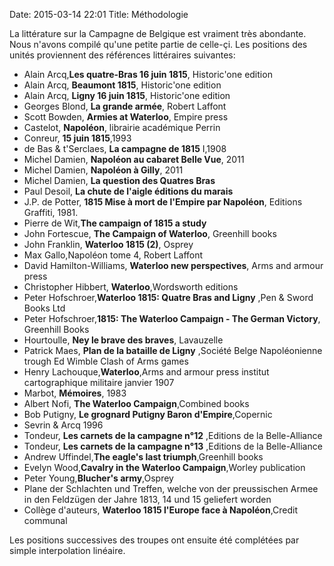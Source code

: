 Date: 2015-03-14 22:01
Title: Méthodologie

La littérature sur la Campagne de Belgique est vraiment très abondante. 
Nous n'avons compilé qu'une petite partie de celle-çi.
Les positions des unités proviennent des références littéraires  suivantes:

* Alain Arcq,**Les quatre-Bras 16 juin 1815**, Historic'one edition
* Alain Arcq, **Beaumont 1815**, Historic'one edition
* Alain Arcq, **Ligny 16 juin 1815**, Historic'one edition
* Georges Blond, **La grande armée**, Robert Laffont
* Scott Bowden, **Armies at Waterloo**, Empire press
* Castelot, **Napoléon**, librairie académique Perrin
* Conreur, **15 juin 1815**,1993
* de Bas & t'Serclaes, **La campagne de 1815** I,1908
* Michel Damien, **Napoléon au cabaret Belle Vue**, 2011
* Michel Damien, **Napoléon à Gilly**, 2011
* Michel Damien, **La question des Quatres Bras**
* Paul Desoil, **La chute de l'aigle éditions du marais**
* J.P. de Potter, **1815 Mise à mort de l'Empire par Napoléon**, Editions Graffiti, 1981.
* Pierre de Wit,**The campaign of 1815 a study**
* John Fortescue, **The Campaign of Waterloo**, Greenhill books
* John Franklin, **Waterloo 1815 (2)**, Osprey
* Max Gallo,Napoléon tome 4, Robert Laffont
* David Hamilton-Williams, **Waterloo new perspectives**, Arms and armour press
* Christopher Hibbert, **Waterloo**,Wordsworth editions
* Peter Hofschroer,**Waterloo 1815: Quatre Bras and Ligny** ,Pen & Sword Books Ltd
* Peter Hofschroer,**1815: The Waterloo Campaign - The German Victory**,  Greenhill Books
* Hourtoulle, **Ney le brave des braves**, Lavauzelle
* Patrick Maes, **Plan de la bataille de Ligny** ,Société Belge Napoléonienne trough Ed Wimble Clash of Arms games
* Henry Lachouque,**Waterloo**,Arms and armour press
institut cartographique militaire janvier 1907
* Marbot, **Mémoires**, 1983
* Albert Nofi, **The Waterloo Campaign**,Combined books
* Bob Putigny, **Le grognard Putigny Baron d'Empire**,Copernic
* Sevrin & Arcq 1996
* Tondeur, **Les carnets de la campagne n°12** ,Editions de la Belle-Alliance
* Tondeur, **Les carnets de la campagne n°13** ,Editions de la Belle-Alliance
* Andrew Uffindel,**The eagle's last triumph**,Greenhill books
* Evelyn Wood,**Cavalry in the Waterloo Campaign**,Worley publication
* Peter Young,**Blucher's army**,Osprey
* Plane der Schlachten und Treffen, welche von der preussischen Armee in den Feldzügen der Jahre 1813, 14 und 15 geliefert worden
* Collège d'auteurs, **Waterloo 1815 l'Europe face à Napoléon**,Credit communal

Les positions successives des troupes ont ensuite été complétées par simple interpolation linéaire.


